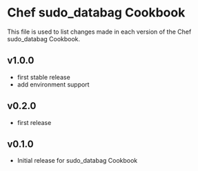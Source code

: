 # Chef sudo_databag Cookbook

This file is used to list changes made in each version of the Chef sudo_databag Cookbook.

## v1.0.0

- first stable release
- add environment support

## v0.2.0

- first release

## v0.1.0

- Initial release for sudo_databag Cookbook
